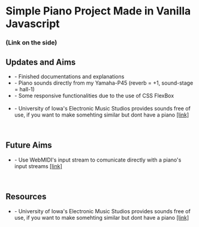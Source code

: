 <h1> Simple Piano Project Made in Vanilla Javascript </h1>
<h3> (Link on the side)</h3>


<h2>Updates and Aims</h2>
<ul> 
    <li>- Finished documentations and explanations</li>
    <li>- Piano sounds directly from my Yamaha-P45 (reverb = +1, sound-stage = hall-1) </li>
    <li>- Some responsive functionalities due to the use of CSS FlexBox </li>
    <br>
    <li>- University of Iowa's Electronic Music Studios provides sounds free of use, if you want to make somehting similar but dont have a piano <a href = "http://theremin.music.uiowa.edu/MISpiano.html">[link]</a></li>
</ul>

<br>
<h2>Future Aims</h2>
<ul>
    <li>- Use WebMIDI's input stream to comunicate directly with a piano's input streams <a href = "https://www.w3.org/TR/webmidi/">[link]</a> </li>
</ul>

<br>
<h2>Resources</h2>
<ul>
    <li>- University of Iowa's Electronic Music Studios provides sounds free of use, if you want to make somehting similar but dont have a piano <a href = "http://theremin.music.uiowa.edu/MISpiano.html">[link]</a> </li>
</ul>